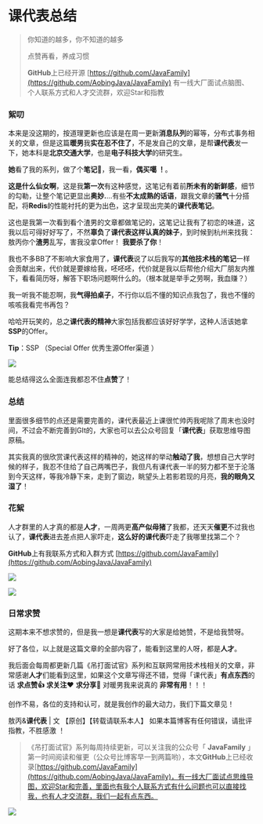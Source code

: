 # 课代表总结



> 你知道的越多，你不知道的越多
>
> 点赞再看，养成习惯
>
> **GitHub**上已经开源 [https://github.com/JavaFamily](https://github.com/AobingJava/JavaFamily) 有一线大厂面试点脑图、个人联系方式和人才交流群，欢迎Star和指教

### 絮叨

本来是没这期的，按道理更新也应该是在周一更新**消息队列**的幂等，分布式事务相关的文章，但是这篇**暖男**我**实在忍不住了**，不是发自己的文章，是帮**课代表**发一下，她本科是**北京交通大学**，也是**电子科技大学**的研究生。

**她**看了我的系列，做了个**笔记**📒，我一看，**偶买噶 ！**。

**这是什么仙女啊**，这是我**第一次**有这种感觉，这笔记有着前**所未有的新鲜感**，细节的勾勒，让整个笔记更显出**奥妙.**...有些**不太成熟的话语**，跟我文章的**骚气**十分搭配，将**Redis**的性能衬托的更为出色，这才呈现出完美的**课代表笔记**。

这也是我第一次看到看个渣男的文章都做笔记的，这笔记让我有了初恋的味道，这我以后可得好好写了，不然**辜负**了**课代表这样认真的妹子**，到时候到杭州来找我：敖丙你个**渣男**乱写，害我没拿Offer！ **我要杀了你**！

我也不多BB了不影响大家食用了，**课代表**说了以后我写的**其他技术栈的笔记**一样会贡献出来，代价就是要嫁给我，呸呸呸，代价就是我以后帮他介绍大厂朋友内推下，看看简历呀，解答下职场问题啊什么的。（根本就是举手之劳啊，我血赚？）

我一听我不能忍啊，我**气得拍桌子**，不行你以后不懂的知识点我包了，我也不懂的咳咳我看完书再包？

哈哈开玩笑的，总之**课代表的精神**大家包括我都应该好好学学，这种人活该她拿**SSP**的Offer。

**Tip**：SSP （Special Offer 优秀生源Offer渠道 ）

![](https://tva1.sinaimg.cn/large/006y8mN6ly1g94ru45jrfj30u01hob29.jpg)

能总结得这么全面连我都忍不住**点赞**了！

### 总结

里面很多细节的点还是需要完善的，课代表最近上课很忙帅丙我呢除了周末也没时间，不过会不断完善到GIt的，大家也可以去公众号回复「**课代表**」获取思维导图原稿。

其实我真的很欣赏课代表这样的精神的，她这样的举动**触动了我**，想想自己大学时候的样子，我忍不住给了自己两嘴巴子，我但凡有课代表一半的努力都不至于沦落到今天这样，等我冷静下来，走到了窗边，眺望头上若影若现的月亮，**我的眼角又湿了**！

### 花絮

人才群里的人才真的都是**人才**，一周两更**高产似母猪**了我都，还天天**催更**不过我也认了，**课代表**进去差点把人家吓走，**这么好的课代表**吓走了我哪里找第二个？

**GitHub**上有我联系方式和入群方式 [https://github.com/JavaFamily](https://github.com/AobingJava/JavaFamily)

![](https://tva1.sinaimg.cn/large/006y8mN6ly1g94qkzpjvnj30b40atjs9.jpg)

![](https://tva1.sinaimg.cn/large/006y8mN6ly1g94qlkm935j30b40aojry.jpg)

### 日常求赞

这期本来不想求赞的，但是我一想是**课代表**写的大家是给她赞，不是给我赞呀。

好了各位，以上就是这篇文章的全部内容了，能看到这里的人呀，都是**人才**。

我后面会每周都更新几篇《吊打面试官》系列和互联网常用技术栈相关的文章，非常感谢**人才**们能看到这里，如果这个文章写得还不错，觉得「课代表」**有点东西**的话 **求点赞👍** **求关注❤️** **求分享👥** 对暖男我来说真的 **非常有用**！！！

创作不易，各位的支持和认可，就是我创作的最大动力，我们下篇文章见！

敖丙&**课代表** \| 文 【原创】【转载请联系本人】 如果本篇博客有任何错误，请批评指教，不胜感激 ！

> 《吊打面试官》系列每周持续更新，可以关注我的公众号「 **JavaFamily** 」第一时间阅读和催更（公众号比博客早一到两篇哟），本文**GitHub**上已经收录[https://github.com/JavaFamily](https://github.com/AobingJava/JavaFamily)，有一线大厂面试点思维导图，欢迎Star和完善，里面也有我个人联系方式有什么问题也可以直接找我，也有人才交流群，我们一起有点东西。

![](https://tva1.sinaimg.cn/large/006y8mN6ly1g92gbyipnjj30p00dw79c.jpg)

